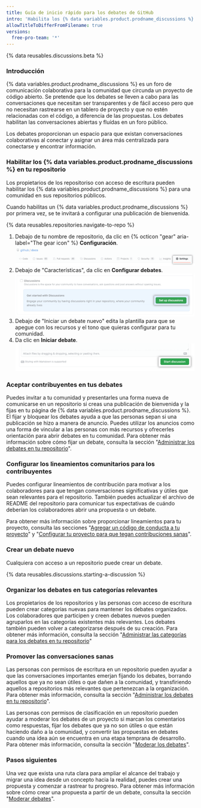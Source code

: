 ```yaml
---
title: Guía de inicio rápido para los debates de GitHub
intro: 'Habilita los {% data variables.product.prodname_discussions %} en un repositorio existente e inicia conversaciones con tu comunidad.'
allowTitleToDifferFromFilename: true
versions:
  free-pro-team: '*'
---
```


{% data reusables.discussions.beta %}

### Introducción

{% data variables.product.prodname_discussions %} es un foro de comunicación colaborativa para la comunidad que circunda un proyecto de código abierto. Se pretende que los debates se lleven a cabo para las conversaciones que necesitan ser transparentes y de fácil acceso pero que no necesitan rastrearse en un tablero de proyecto y que no estén relacionadas con el código, a diferencia de las propuestas. Los debates habilitan las conversaciones abiertas y fluídas en un foro público.

Los debates proporcionan un espacio para que existan conversaciones colaborativas al conectar y asignar un área más centralizada para conectarse y encontrar información.

### Habilitar los {% data variables.product.prodname_discussions %} en tu repositorio

Los propietarios de los repositoriso con acceso de escritura pueden habilitar los {% data variables.product.prodname_discussions %} para una comunidad en sus repositorios públicos.

Cuando habilitas un {% data variables.product.prodname_discussions %} por primera vez, se te invitará a configurar una publicación de bienvenida.

{% data reusables.repositories.navigate-to-repo %}
1. Debajo de tu nombre de repositorio, da clic en {% octicon "gear" aria-label="The gear icon" %} **Configuración**. ![Botón de configuración pública](/assets/images/help/discussions/public-repo-settings.png)
1. Debajo de "Características", da clic en **Configurar debates**. ![Botón de configurar un debate debajo de "Características" para habilitar o inhabilitar los debates para un repositorio](/assets/images/help/discussions/setup-discussions-button.png)
1. Debajo de "Iniciar un debate nuevo" edita la plantilla para que se apegue con los recursos y el tono que quieras configurar para tu comunidad.
1. Da clic en **Iniciar debate**. ![Botón de "Iniciar debate"](/assets/images/help/discussions/new-discussion-start-discussion-button.png)

### Aceptar contribuyentes en tus debates

Puedes invitar a tu comunidad y presentarles una forma nueva de comunicarse en un repositorio si creas una publicación de bienvenida y la fijas en tu página de {% data variables.product.prodname_discussions %}. El fijar y bloquear los debates ayuda a que las personas sepan si una publicación se hizo a manera de anuncio. Puedes utilizar los anuncios como una forma de vincular a las personas con más recursos y ofrecerles orientación para abrir debates en tu comunidad. Para obtener más información sobre cómo fijar un debate, consulta la sección "[Administrar los debates en tu repositorio](/discussions/managing-discussions-for-your-community/managing-discussions-in-your-repository#pinning-a-discussion)".


### Configurar los lineamientos comunitarios para los contribuyentes

Puedes configurar lineamientos de contribución para motivar a los colaboradores para que tengan conversaciones significativas y útiles que sean relevantes para el repositorio. También puedes actualizar el archivo de README del repositorio para comunicar tus expectativas de cuándo deberían los colaboradores abrir una propuesta o un debate.

Para obtener más información sobre proporcionar lineamientos para tu proyecto, consulta las secciones "[Agregar un código de conducta a tu proyecto](/github/building-a-strong-community/adding-a-code-of-conduct-to-your-project)" y "[Configurar tu proyecto para que tegan contribuciones sanas](/github/building-a-strong-community/setting-up-your-project-for-healthy-contributions)".

### Crear un debate nuevo

Cualquiera con acceso a un repositorio puede crear un debate.

{% data reusables.discussions.starting-a-discussion %}

### Organizar los debates en tus categorías relevantes

Los propietarios de los repositorios y las personas con acceso de escritura pueden crear categorías nuevas para mantener los debates organizados. Los colaboradores que participen y creen debates nuevos pueden agruparlos en las categorías existentes más relevantes. Los debates también pueden volver a categorizarse después de su creación. Para obtener más información, consulta la sección "[Administrar las categorías para los debates en tu repositorio](/discussions/managing-discussions-for-your-community/managing-categories-for-discussions-in-your-repository)"

### Promover las conversaciones sanas

Las personas con permisos de escritura en un repositorio pueden ayudar a que las conversaciones importantes emerjan fijando los debates, borrando aquellos que ya no sean útiles o que dañen a la comunidad, y transfiriendo aquellos a repositorios más relevantes que pertenezcan a la organización. Para obtener más información, consulta la sección "[Administrar los debates en tu repositorio](/discussions/managing-discussions-for-your-community/managing-discussions-in-your-repository)".

Las personas con permisos de clasificación en un repositorio pueden ayudar a moderar los debates de un proyecto si marcan los comentarios como respuestas, fijar los debates que ya no son útiles o que están haciendo daño a la comunidad, y convertir las propuestas en debates cuando una idea aún se encuentra en una etapa temprana de desarrollo. Para obtener más información, consulta la sección "[Moderar los debates](/discussions/managing-discussions-for-your-community/moderating-discussions)".

### Pasos siguientes

Una vez que exista una ruta clara para ampliar el alcance del trabajo y migrar una idea desde un concepto hacia la realidad, puedes crear una propuesta y comenzar a rastrear tu progreso. Para obtener más información sobre cómo crear una propuesta a partir de un debate, consulta la sección "[Moderar debates](/discussions/managing-discussions-for-your-community/moderating-discussions)".
